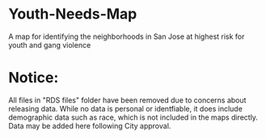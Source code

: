 # Youth-Needs-Map
A map for identifying the neighborhoods in San Jose at highest risk for youth and gang violence

# Notice:

All files in "RDS files" folder have been removed due to concerns about releasing data. While no data is personal or identfiable, it does include demographic data such as race, which is not included in the maps directly. Data may be added here following City approval.
